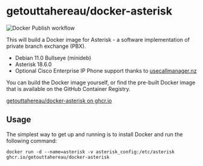 # getouttahereau/docker-asterisk

![Docker Publish workflow](https://github.com/getouttahereau/docker-asterisk/actions/workflows/docker-publish.yml/badge.svg)

This will build a Docker image for Asterisk - a software implementation of private branch exchange (PBX).

* Debian 11.0 Bullseye (minideb)
* Asterisk 18.6.0
* Optional Cisco Enterprise IP Phone support thanks to [usecallmanager.nz](https://usecallmanager.nz/)

You can build the Docker image yourself, or find the pre-built Docker image that is available on the GitHub Container Registry.

[getouttahereau/docker-asterisk on ghcr.io](https://ghcr.io/getouttahereau/docker-asterisk)

## Usage

The simplest way to get up and running is to install Docker and run the following command:

    docker run -d --name=asterisk -v asterisk_config:/etc/asterisk ghcr.io/getouttahereau/docker-asterisk